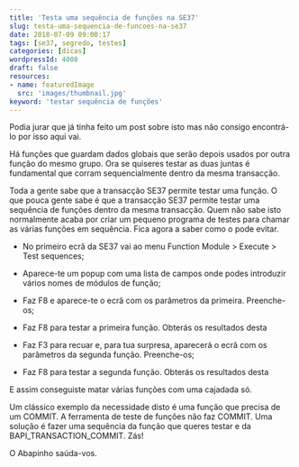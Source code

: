 ```yaml
---
title: 'Testa uma sequência de funções na SE37'
slug: testa-uma-sequencia-de-funcoes-na-se37
date: 2018-07-09 09:00:17
tags: [se37, segredo, testes]
categories: [dicas]
wordpressId: 4008
draft: false
resources:
- name: featuredImage
  src: 'images/thumbnail.jpg'
keyword: 'testar sequência de funções'
---
```

Podia jurar que já tinha feito um post sobre isto mas não consigo encontrá-lo por isso aqui vai.

Há funções que guardam dados globais que serão depois usados por outra função do mesmo grupo. Ora se quiseres testar as duas juntas é fundamental que corram sequencialmente dentro da mesma transacção.

Toda a gente sabe que a transacção SE37 permite testar uma função. O que pouca gente sabe é que a transacção SE37 permite testar uma sequência de funções dentro da mesma transacção. Quem não sabe isto normalmente acaba por criar um pequeno programa de testes para chamar as várias funções em sequência. Fica agora a saber como o pode evitar.

<!--more-->

  * No primeiro ecrã da SE37 vai ao menu Function Module > Execute > Test sequences;

  * Aparece-te um popup com uma lista de campos onde podes introduzir vários nomes de módulos de função;

  * Faz F8 e aparece-te o ecrã com os parâmetros da primeira. Preenche-os;

  * Faz F8 para testar a primeira função. Obterás os resultados desta

  * Faz F3 para recuar e, para tua surpresa, aparecerá o ecrã com os parâmetros da segunda função. Preenche-os;

  * Faz F8 para testar a segunda função. Obterás os resultados desta

E assim conseguiste matar várias funções com uma cajadada só.

Um clássico exemplo da necessidade disto é uma função que precisa de um COMMIT. A ferramenta de teste de funções não faz COMMIT. Uma solução é fazer uma sequência da função que queres testar e da BAPI_TRANSACTION_COMMIT. Zás!

O Abapinho saúda-vos.
